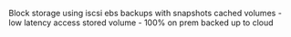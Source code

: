 Block storage using iscsi
ebs backups with snapshots
cached volumes - low latency access
stored volume - 100% on prem backed up to cloud